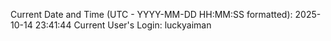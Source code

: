 Current Date and Time (UTC - YYYY-MM-DD HH:MM:SS formatted): 2025-10-14 23:41:44
Current User's Login: luckyaiman
